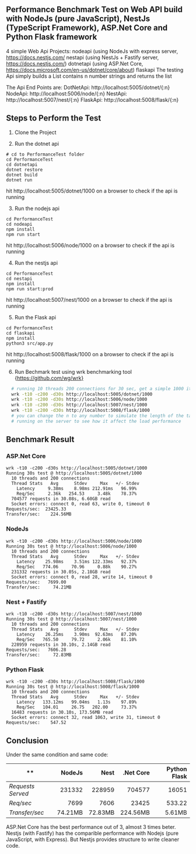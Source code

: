 ## Performance Benchmark Test on Web API build with NodeJs (pure JavaScript), NestJs (TypeScript Framework), ASP.Net Core and Python Flask framework
4 simple Web Api Projects: 
nodeapi (using NodeJs with express server, https://docs.nestjs.com/
nestapi (using NestJs + Fastify server, https://docs.nestjs.com/)
dotnetapi  (using ASP.Net Core, https://docs.microsoft.com/en-us/dotnet/core/about)
flaskapi 
The testing Api simply builds a List contains n number strings and returns the list

The Api End Points are: 
DotNetApi: http://localhost:5005/dotnet/{:n}
NodeApi: http://localhost:5006/node/{:n}
NestApi: http://localhost:5007/nest/{:n}
FlaskApi: http://localhost:5008/flask/{:n}

## Steps to Perform the Test
1) Clone the Project

1) Run the dotnet api
```
# cd to PerformanceTest folder
cd PerformanceTest
cd dotnetapi
dotnet restore
dotnet build
dotnet run
```
hit http://localhost:5005/dotnet/1000 on a browser to check if the api is running

3) Run the nodejs api
```
cd PerformanceTest
cd nodeapi
npm install
npm run start
```
hit http://localhost:5006/node/1000 on a browser to check if the api is running

4) Run the nestjs api
```
cd PerformanceTest
cd nestapi
npm install
npm run start:prod
```
hit http://localhost:5007/nest/1000 on a browser to check if the api is running

5) Run the Flask api
```
cd PerformanceTest
cd flaskapi
npm install
python3 src/app.py
```
hit http://localhost:5008/flask/1000 on a browser to check if the api is running

6) Run Bechmark test using wrk benchmarking tool {https://github.com/wg/wrk}
```bash
  # running 10 threads 200 connections for 30 sec, get a simple 1000 items list
  wrk -t10 -c200 -d30s http://localhost:5005/dotnet/1000
  wrk -t10 -c200 -d30s http://localhost:5006/node/1000
  wrk -t10 -c200 -d30s http://localhost:5007/nest/1000
  wrk -t10 -c200 -d30s http://localhost:5008/flask/1000
  # you can change the n to any number to simulate the length of the tasks 
  # running on the server to see how it affect the load performance 
```

## Benchmark Result

### ASP.Net Core
```
wrk -t10 -c200 -d30s http://localhost:5005/dotnet/1000
Running 30s test @ http://localhost:5005/dotnet/1000
  10 threads and 200 connections
  Thread Stats   Avg      Stdev     Max   +/- Stdev
    Latency     9.38ms    8.98ms 212.91ms   96.99%
    Req/Sec     2.36k   254.53     3.48k    78.37%
  704577 requests in 30.08s, 6.60GB read
  Socket errors: connect 0, read 63, write 0, timeout 0
Requests/sec:  23425.33
Transfer/sec:    224.56MB
```

### NodeJs
```
wrk -t10 -c200 -d30s http://localhost:5006/node/1000  
Running 30s test @ http://localhost:5006/node/1000
  10 threads and 200 connections
  Thread Stats   Avg      Stdev     Max   +/- Stdev
    Latency    25.98ms    3.51ms 122.33ms   92.37%
    Req/Sec   774.06     70.96     0.88k    90.27%
  231332 requests in 30.05s, 2.18GB read
  Socket errors: connect 0, read 28, write 14, timeout 0
Requests/sec:   7699.00
Transfer/sec:     74.21MB
```

### Nest + Fastify
```
wrk -t10 -c200 -d30s http://localhost:5007/nest/1000
Running 30s test @ http://localhost:5007/nest/1000
  10 threads and 200 connections
  Thread Stats   Avg      Stdev     Max   +/- Stdev
    Latency    26.25ms    3.90ms  92.63ms   87.20%
    Req/Sec   765.50     79.72     2.06k    81.10%
  228959 requests in 30.10s, 2.14GB read
Requests/sec:   7606.28
Transfer/sec:     72.83MB
```

### Python Flask
```
wrk -t10 -c200 -d30s http://localhost:5008/flask/1000
Running 30s test @ http://localhost:5008/flask/1000
  10 threads and 200 connections
  Thread Stats   Avg      Stdev     Max   +/- Stdev
    Latency   133.12ms   99.04ms   1.13s    97.89%
    Req/Sec   104.01     26.75   202.00     73.37%
  16483 requests in 30.10s, 173.56MB read
  Socket errors: connect 32, read 1063, write 31, timeout 0
Requests/sec:    547.52

```

## Conclusion
Under the same condition and same code:

** | NodeJs | Nest | .Net Core | Python Flask
--- | ---: | ---: | ---: | ---:
*Requests Served* | 231332 | 228959 | 704577 | 16051
*Req/sec* | 7699 | 7606 | 23425 | 533.22
*Transfer/sec* | 74.21MB | 72.83MB | 224.56MB | 5.61MB

ASP.Net Core has the best performance out of 3, almost 3 times beter.
Nestjs (with Fastify) has the comparible performance with Nodejs (pure JavaScript, with Express). But Nestjs provides structure to write cleaner code.    


